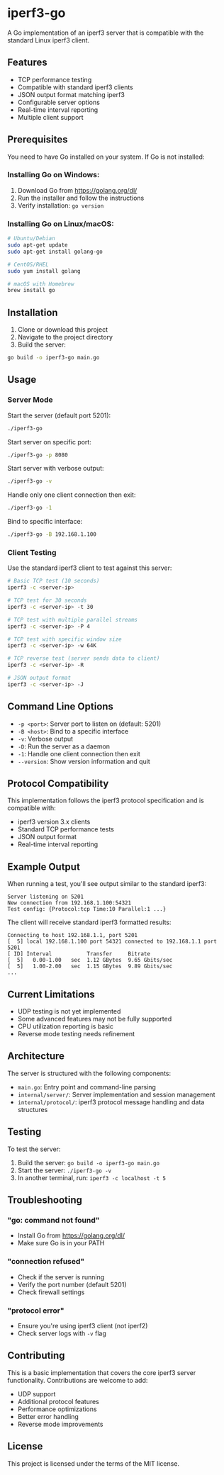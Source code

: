 # iperf3-go

A Go implementation of an iperf3 server that is compatible with the standard Linux iperf3 client.

## Features

- TCP performance testing
- Compatible with standard iperf3 clients
- JSON output format matching iperf3
- Configurable server options
- Real-time interval reporting
- Multiple client support

## Prerequisites

You need to have Go installed on your system. If Go is not installed:

### Installing Go on Windows:
1. Download Go from https://golang.org/dl/
2. Run the installer and follow the instructions
3. Verify installation: `go version`

### Installing Go on Linux/macOS:
```bash
# Ubuntu/Debian
sudo apt-get update
sudo apt-get install golang-go

# CentOS/RHEL
sudo yum install golang

# macOS with Homebrew
brew install go
```

## Installation

1. Clone or download this project
2. Navigate to the project directory
3. Build the server:

```bash
go build -o iperf3-go main.go
```

## Usage

### Server Mode

Start the server (default port 5201):
```bash
./iperf3-go
```

Start server on specific port:
```bash
./iperf3-go -p 8080
```

Start server with verbose output:
```bash
./iperf3-go -v
```

Handle only one client connection then exit:
```bash
./iperf3-go -1
```

Bind to specific interface:
```bash
./iperf3-go -B 192.168.1.100
```

### Client Testing

Use the standard iperf3 client to test against this server:

```bash
# Basic TCP test (10 seconds)
iperf3 -c <server-ip>

# TCP test for 30 seconds
iperf3 -c <server-ip> -t 30

# TCP test with multiple parallel streams
iperf3 -c <server-ip> -P 4

# TCP test with specific window size
iperf3 -c <server-ip> -w 64K

# TCP reverse test (server sends data to client)
iperf3 -c <server-ip> -R

# JSON output format
iperf3 -c <server-ip> -J
```

## Command Line Options

- `-p <port>`: Server port to listen on (default: 5201)
- `-B <host>`: Bind to a specific interface
- `-v`: Verbose output
- `-D`: Run the server as a daemon
- `-1`: Handle one client connection then exit
- `--version`: Show version information and quit

## Protocol Compatibility

This implementation follows the iperf3 protocol specification and is compatible with:
- iperf3 version 3.x clients
- Standard TCP performance tests
- JSON output format
- Real-time interval reporting

## Example Output

When running a test, you'll see output similar to the standard iperf3:

```
Server listening on 5201
New connection from 192.168.1.100:54321
Test config: {Protocol:tcp Time:10 Parallel:1 ...}
```

The client will receive standard iperf3 formatted results:

```
Connecting to host 192.168.1.1, port 5201
[  5] local 192.168.1.100 port 54321 connected to 192.168.1.1 port 5201
[ ID] Interval           Transfer     Bitrate
[  5]   0.00-1.00   sec  1.12 GBytes  9.65 Gbits/sec
[  5]   1.00-2.00   sec  1.15 GBytes  9.89 Gbits/sec
...
```

## Current Limitations

- UDP testing is not yet implemented
- Some advanced features may not be fully supported
- CPU utilization reporting is basic
- Reverse mode testing needs refinement

## Architecture

The server is structured with the following components:

- `main.go`: Entry point and command-line parsing
- `internal/server/`: Server implementation and session management
- `internal/protocol/`: iperf3 protocol message handling and data structures

## Testing

To test the server:

1. Build the server: `go build -o iperf3-go main.go`
2. Start the server: `./iperf3-go -v`
3. In another terminal, run: `iperf3 -c localhost -t 5`

## Troubleshooting

### "go: command not found"
- Install Go from https://golang.org/dl/
- Make sure Go is in your PATH

### "connection refused"
- Check if the server is running
- Verify the port number (default 5201)
- Check firewall settings

### "protocol error"
- Ensure you're using iperf3 client (not iperf2)
- Check server logs with `-v` flag

## Contributing

This is a basic implementation that covers the core iperf3 server functionality. Contributions are welcome to add:
- UDP support
- Additional protocol features
- Performance optimizations
- Better error handling
- Reverse mode improvements

## License

This project is licensed under the terms of the MIT license.
